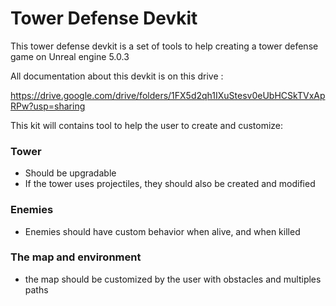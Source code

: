 # Tower Defense Devkit

This tower defense devkit is a set of tools to help creating a tower defense game on Unreal engine 5.0.3 

All documentation about this devkit is on this drive :

https://drive.google.com/drive/folders/1FX5d2qh1IXuStesv0eUbHCSkTVxApRPw?usp=sharing



	

This kit will contains tool to help the user to create and customize:

### Tower
* Should be upgradable
* If the tower uses projectiles, they should also be created and modified

### Enemies
* Enemies should have custom behavior when alive, and when killed

### The map and environment
* the map should be customized by the user with obstacles and multiples paths
